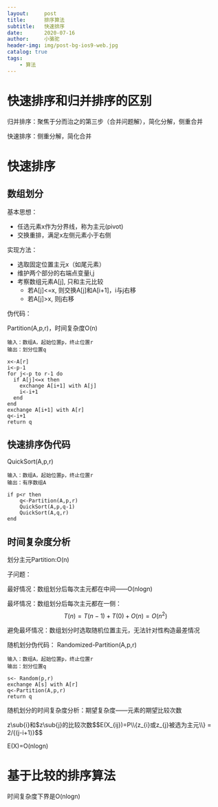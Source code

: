 ```yaml
---
layout:     post
title:      排序算法
subtitle:   快速排序
date:       2020-07-16
author:     小骆驼
header-img: img/post-bg-ios9-web.jpg
catalog: true
tags:
    - 算法
---
```

# 快速排序和归并排序的区别
归并排序：聚焦于分而治之的第三步（合并问题解），简化分解，侧重合并


快速排序：侧重分解，简化合并

# 快速排序
## 数组划分
基本思想：
- 任选元素x作为分界线，称为主元(pivot)
- 交换重排，满足x左侧元素小于右侧

实现方法：
- 选取固定位置主元x（如尾元素）
- 维护两个部分的右端点变量i,j
- 考察数组元素A[j], 只和主元比较
  - 若A[j]<=x, 则交换A[j]和A[i+1]，i与j右移
  - 若A[j]>x, 则j右移

伪代码：

Partition(A,p,r)，时间复杂度O(n)
```
输入：数组A，起始位置p，终止位置r
输出：划分位置q

x<-A[r]
i<-p-1
for j<-p to r-1 do
  if A[j]<=x then
    exchange A[i+1] with A[j]
    i<-i+1
  end
end
exchange A[i+1] with A[r]
q<-i+1
return q
```
## 快速排序伪代码
QuickSort(A,p,r)
```
输入：数组A，起始位置p，终止位置r
输出：有序数组A

if p<r then
    q<-Partition(A,p,r)
    QuickSort(A,p,q-1)
    QuickSort(A,q,r)
end
```
## 时间复杂度分析
划分主元Partition:O(n)

子问题：

最好情况：数组划分后每次主元都在中间——O(nlogn)

最坏情况：数组划分后每次主元都在一侧：$$T(n) = T(n-1)+T(0)+O(n) = O(n^2)$$

避免最坏情况：数组划分时选取随机位置主元，无法针对性构造最差情况

随机划分伪代码：
Randomized-Partition(A,p,r)
```
输入：数组A，起始位置p，终止位置r
输出：划分位置q

s<- Random(p,r)
exchange A[s] with A[r]
q<-Partition(A,p,r)
return q
```

随机划分的时间复杂度分析：期望复杂度——元素的期望比较次数

z\sub{i}和$z\sub{j}的比较次数$$E(X_{ij})=P\\{z_{i}或z_{j}被选为主元\\} = 2/{(j-i+1)}$$

E(X)=O(nlogn)

# 基于比较的排序算法
时间复杂度下界是O(nlogn)
